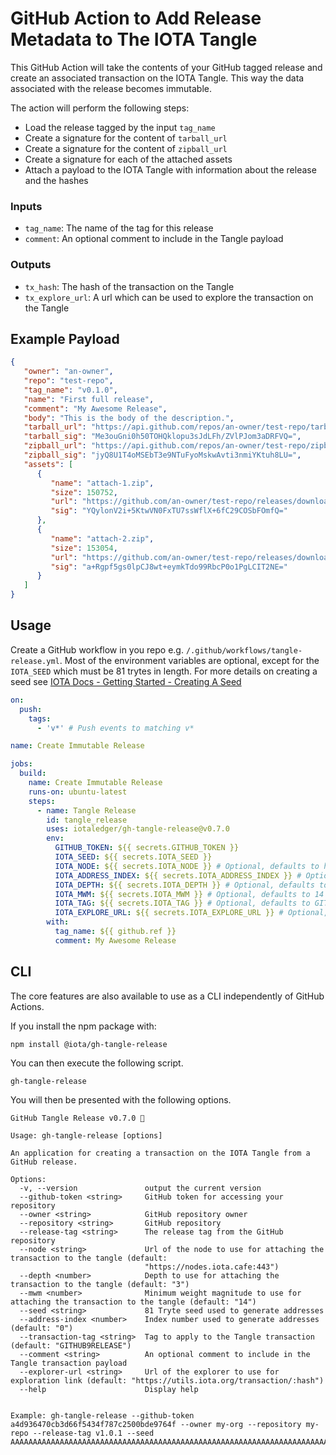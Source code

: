 # GitHub Action to Add Release Metadata to The IOTA Tangle

This GitHub Action will take the contents of your GitHub tagged release and create an associated transaction on the IOTA Tangle. This way the data associated with the release becomes immutable.

The action will perform the following steps:

* Load the release tagged by the input `tag_name`
* Create a signature for the content of `tarball_url`
* Create a signature for the content of `zipball_url`
* Create a signature for each of the attached assets
* Attach a payload to the IOTA Tangle with information about the release and the hashes

### Inputs

- `tag_name`: The name of the tag for this release
- `comment`: An optional comment to include in the Tangle payload

### Outputs

- `tx_hash`: The hash of the transaction on the Tangle
- `tx_explore_url`: A url which can be used to explore the transaction on the Tangle


## Example Payload

```json
{
   "owner": "an-owner",
   "repo": "test-repo",
   "tag_name": "v0.1.0",
   "name": "First full release",
   "comment": "My Awesome Release",
   "body": "This is the body of the description.",
   "tarball_url": "https://api.github.com/repos/an-owner/test-repo/tarball/v0.1.0",
   "tarball_sig": "Me3ouGni0h50TOHQklopu3sJdLFh/ZVlPJom3aDRFVQ=",
   "zipball_url": "https://api.github.com/repos/an-owner/test-repo/zipball/v0.1.0",
   "zipball_sig": "jyQ8U1T4oMSEbT3e9NTuFyoMskwAvti3nmiYKtuh8LU=",
   "assets": [
      {
         "name": "attach-1.zip",
         "size": 150752,
         "url": "https://github.com/an-owner/test-repo/releases/download/v0.1.0/attach-1.zip",
         "sig": "YQylonV2i+5KtwVN0FxTU7ssWflX+6fC29COSbFOmfQ="
      },
      {
         "name": "attach-2.zip",
         "size": 153054,
         "url": "https://github.com/an-owner/test-repo/releases/download/v0.1.0/attach-2.zip",
         "sig": "a+Rgpf5gs0lpCJ8wt+eymkTdo99RbcP0o1PgLCIT2NE="
      }
   ]
}
```

## Usage

Create a GitHub workflow in you repo e.g. `/.github/workflows/tangle-release.yml`.
 Most of the environment variables are optional, except for the `IOTA_SEED` which must be 81 trytes in length. For more details on creating a seed see [IOTA Docs - Getting Started - Creating A Seed](https://docs.iota.org/docs/getting-started/0.1/tutorials/create-a-seed)

```yaml
on:
  push:
    tags:
      - 'v*' # Push events to matching v*

name: Create Immutable Release

jobs:
  build:
    name: Create Immutable Release
    runs-on: ubuntu-latest
    steps:
      - name: Tangle Release
        id: tangle_release
        uses: iotaledger/gh-tangle-release@v0.7.0
        env:
          GITHUB_TOKEN: ${{ secrets.GITHUB_TOKEN }}
          IOTA_SEED: ${{ secrets.IOTA_SEED }}
          IOTA_NODE: ${{ secrets.IOTA_NODE }} # Optional, defaults to https://nodes.iota.cafe:443
          IOTA_ADDRESS_INDEX: ${{ secrets.IOTA_ADDRESS_INDEX }} # Optional, defaults to 0
          IOTA_DEPTH: ${{ secrets.IOTA_DEPTH }} # Optional, defaults to 3
          IOTA_MWM: ${{ secrets.IOTA_MWM }} # Optional, defaults to 14
          IOTA_TAG: ${{ secrets.IOTA_TAG }} # Optional, defaults to GITHUB9RELEASE
          IOTA_EXPLORE_URL: ${{ secrets.IOTA_EXPLORE_URL }} # Optional, defaults to https://utils.iota.org/transaction/:hash
        with:
          tag_name: ${{ github.ref }}
          comment: My Awesome Release

```

## CLI

The core features are also available to use as a CLI independently of GitHub Actions.

If you install the npm package with:

```shell
npm install @iota/gh-tangle-release
```

You can then execute the following script.

```shell
gh-tangle-release
```

You will then be presented with the following options.

```shell
GitHub Tangle Release v0.7.0 🚀

Usage: gh-tangle-release [options]

An application for creating a transaction on the IOTA Tangle from a GitHub release.

Options:
  -v, --version               output the current version
  --github-token <string>     GitHub token for accessing your repository
  --owner <string>            GitHub repository owner
  --repository <string>       GitHub repository
  --release-tag <string>      The release tag from the GitHub repository
  --node <string>             Url of the node to use for attaching the transaction to the tangle (default:
                              "https://nodes.iota.cafe:443")
  --depth <number>            Depth to use for attaching the transaction to the tangle (default: "3")
  --mwm <number>              Minimum weight magnitude to use for attaching the transaction to the tangle (default: "14")
  --seed <string>             81 Tryte seed used to generate addresses
  --address-index <number>    Index number used to generate addresses (default: "0")
  --transaction-tag <string>  Tag to apply to the Tangle transaction (default: "GITHUB9RELEASE")
  --comment <string>          An optional comment to include in the Tangle transaction payload
  --explorer-url <string>     Url of the explorer to use for exploration link (default: "https://utils.iota.org/transaction/:hash")
  --help                      Display help


Example: gh-tangle-release --github-token a4d936470cb3d66f5434f787c2500bde9764f --owner my-org --repository my-repo --release-tag v1.0.1 --seed AAAAAAAAAAAAAAAAAAAAAAAAAAAAAAAAAAAAAAAAAAAAAAAAAAAAAAAAAAAAAAAAAAAAAAAAAAAAAAAAA
  ```
